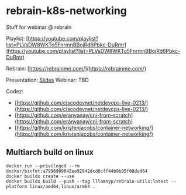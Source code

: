 # rebrain-k8s-networking
Stuff for webinar @ rebrain

Playlist: [https://youtube.com/playlist?list=PLVsDW8WKTo5FnrmnBBojRd6Pbkc-DuRmr](https://youtube.com/playlist?list=PLVsDW8WKTo5FnrmnBBojRd6Pbkc-DuRmr)

Rebrain: [https://rebrainme.com/](https://rebrainme.com/)

Presentation: [Slides](https://docs.google.com/presentation/d/1X8h9w1hdbe70zHCGW6BZlyqyTGMunaUoiMV96ko_y8s/edit?usp=sharing)
Webinar: TBD

Codez:

- [https://github.com/ciscodevnet/netdevops-live-0213/](https://github.com/ciscodevnet/netdevops-live-0213/)
- [https://github.com/eranyanay/cni-from-scratch](https://github.com/eranyanay/cni-from-scratch)
- [https://github.com/kristenjacobs/container-networking/](https://github.com/kristenjacobs/container-networking/)

## Multiarch build on linux

```
docker run --privileged --rm docker/binfmt:a7996909642ee92942dcd6cff44b9b95f08dad64
docker buildx create --use
docker buildx build --push --tag lllamnyp/rebrain-utils:latest --platform linux/amd64,linux/arm64 .
```
